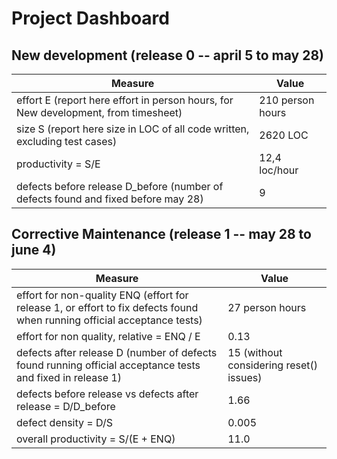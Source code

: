 # Project Dashboard


## New development (release 0  -- april 5 to may 28)
| Measure| Value |
|---|---|
|effort E (report here effort in person hours, for New development, from timesheet)  | 210 person hours|
|size S (report here size in LOC of all code written, excluding test cases)  | 2620 LOC|
|productivity = S/E | 12,4 loc/hour|
|defects before release D_before (number of defects found and fixed before may 28) | 9 |




## Corrective Maintenance (release 1 -- may 28 to june 4)

| Measure | Value|
|---|---|
| effort for non-quality ENQ (effort for release 1, or effort to fix defects found when running official acceptance tests) |27 person hours|
| effort for non quality, relative = ENQ / E | 0.13 |
|defects after release D (number of defects found running official acceptance tests and  fixed in release 1) | 15 (without considering reset() issues)|
| defects before release vs defects after release = D/D_before | 1.66  |
|defect density = D/S| 0.005 |
|overall productivity = S/(E + ENQ)| 11.0 |
